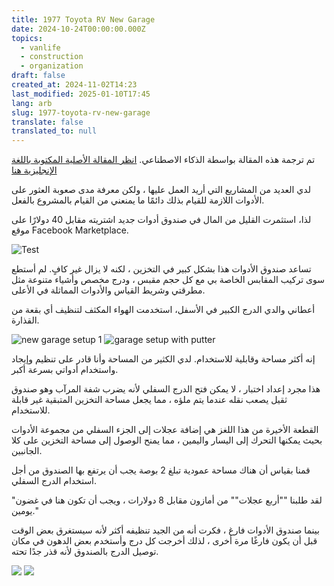 ```yaml
---
title: 1977 Toyota RV New Garage
date: 2024-10-24T00:00:00.000Z
topics:
  - vanlife
  - construction
  - organization
draft: false
created_at: 2024-11-02T14:23
last_modified: 2025-01-10T17:45
lang: arb
slug: 1977-toyota-rv-new-garage
translate: false
translated_to: null
---
```

تم ترجمة هذه المقالة بواسطة الذكاء الاصطناعي. [انظر المقالة الأصلية المكتوبة باللغة الإنجليزية هنا](/1977-toyota-rv-new-garage)

لدي العديد من المشاريع التي أريد العمل عليها ، ولكن معرفة مدى صعوبة العثور على الأدوات اللازمة للقيام بذلك دائمًا ما يمنعني من القيام بالمشروع بالفعل.

لذا، استثمرت القليل من المال في صندوق أدوات جديد اشتريته مقابل 40 دولارًا على موقع Facebook Marketplace.

![Test](https://i.imgur.com/TnnSAII.jpeg)

تساعد صندوق الأدوات هذا بشكل كبير في التخزين ، لكنه لا يزال غير كافٍ. لم أستطع سوى تركيب المقابس الخاصة بي مع كل حجم مقبس ، ودرج مخصص وأشياء متنوعة مثل مطرقتي وشريط القياس والأدوات المماثلة في الأعلى.

أعطاني والدي الدرج الكبير في الأسفل، استخدمت الهواء المكثف لتنظيف أي بقعة من القذارة.

![new garage setup 1](https://i.imgur.com/D6T9ZU4.jpeg) ![garage setup with putter](https://i.imgur.com/MF6Cflu.jpeg)

إنه أكثر مساحة وقابلية للاستخدام. لدي الكثير من المساحة وأنا قادر على تنظيم وإيجاد واستخدام أدواتي بسرعة أكبر.

هذا مجرد إعداد اختبار ، لا يمكن فتح الدرج السفلي لأنه يضرب شفة المرآب وهو صندوق ثقيل يصعب نقله عندما يتم ملؤه ، مما يجعل مساحة التخزين المتبقية غير قابلة للاستخدام.

القطعة الأخيرة من هذا اللغز هي إضافة عجلات إلى الجزء السفلي من مجموعة الأدوات بحيث يمكنها التحرك إلى اليسار واليمين ، مما يمنح الوصول إلى مساحة التخزين على كلا الجانبين.

قمنا بقياس أن هناك مساحة عمودية تبلغ 2 بوصة يجب أن يرتفع بها الصندوق من أجل استخدام الدرج السفلي.

"لقد طلبنا ""أربع عجلات"" من أمازون مقابل 8 دولارات ، ويجب أن تكون هنا في غضون يومين."

بينما صندوق الأدوات فارغ ، فكرت أنه من الجيد تنظيفه أكثر لأنه سيستغرق بعض الوقت قبل أن يكون فارغًا مرة أخرى ، لذلك أخرجت كل درج وأستخدم بعض الدهون في مكان توصيل الدرج بالصندوق لأنه قذر جدًا تحته.

![](https://i.imgur.com/S5HQRFg.jpeg) ![](https://i.imgur.com/jeQoA2U.jpeg)
